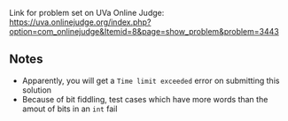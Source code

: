 Link for problem set on UVa Online Judge: https://uva.onlinejudge.org/index.php?option=com_onlinejudge&Itemid=8&page=show_problem&problem=3443

## Notes

* Apparently, you will get a `Time limit exceeded` error on submitting this solution
* Because of bit fiddling, test cases which have more words than the amout of bits in an `int` fail
